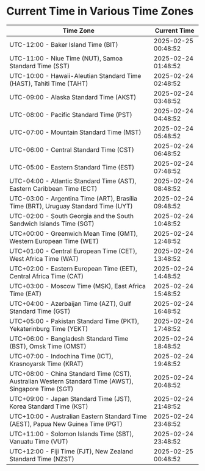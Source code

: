 # Current Time in Various Time Zones

| Time Zone | Current Time |
|-----------|--------------|
| UTC-12:00 - Baker Island Time (BIT) | 2025-02-25 00:48:52 |
| UTC-11:00 - Niue Time (NUT), Samoa Standard Time (SST) | 2025-02-24 01:48:52 |
| UTC-10:00 - Hawaii-Aleutian Standard Time (HAST), Tahiti Time (TAHT) | 2025-02-24 02:48:52 |
| UTC-09:00 - Alaska Standard Time (AKST) | 2025-02-24 03:48:52 |
| UTC-08:00 - Pacific Standard Time (PST) | 2025-02-24 04:48:52 |
| UTC-07:00 - Mountain Standard Time (MST) | 2025-02-24 05:48:52 |
| UTC-06:00 - Central Standard Time (CST) | 2025-02-24 06:48:52 |
| UTC-05:00 - Eastern Standard Time (EST) | 2025-02-24 07:48:52 |
| UTC-04:00 - Atlantic Standard Time (AST), Eastern Caribbean Time (ECT) | 2025-02-24 08:48:52 |
| UTC-03:00 - Argentina Time (ART), Brasília Time (BRT), Uruguay Standard Time (UYT) | 2025-02-24 09:48:52 |
| UTC-02:00 - South Georgia and the South Sandwich Islands Time (SGT) | 2025-02-24 10:48:52 |
| UTC±00:00 - Greenwich Mean Time (GMT), Western European Time (WET) | 2025-02-24 12:48:52 |
| UTC+01:00 - Central European Time (CET), West Africa Time (WAT) | 2025-02-24 13:48:52 |
| UTC+02:00 - Eastern European Time (EET), Central Africa Time (CAT) | 2025-02-24 14:48:52 |
| UTC+03:00 - Moscow Time (MSK), East Africa Time (EAT) | 2025-02-24 15:48:52 |
| UTC+04:00 - Azerbaijan Time (AZT), Gulf Standard Time (GST) | 2025-02-24 16:48:52 |
| UTC+05:00 - Pakistan Standard Time (PKT), Yekaterinburg Time (YEKT) | 2025-02-24 17:48:52 |
| UTC+06:00 - Bangladesh Standard Time (BST), Omsk Time (OMST) | 2025-02-24 18:48:52 |
| UTC+07:00 - Indochina Time (ICT), Krasnoyarsk Time (KRAT) | 2025-02-24 19:48:52 |
| UTC+08:00 - China Standard Time (CST), Australian Western Standard Time (AWST), Singapore Time (SGT) | 2025-02-24 20:48:52 |
| UTC+09:00 - Japan Standard Time (JST), Korea Standard Time (KST) | 2025-02-24 21:48:52 |
| UTC+10:00 - Australian Eastern Standard Time (AEST), Papua New Guinea Time (PGT) | 2025-02-24 23:48:52 |
| UTC+11:00 - Solomon Islands Time (SBT), Vanuatu Time (VUT) | 2025-02-24 23:48:52 |
| UTC+12:00 - Fiji Time (FJT), New Zealand Standard Time (NZST) | 2025-02-25 00:48:52 |
